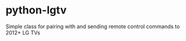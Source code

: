 python-lgtv
===========

Simple class for pairing with and sending remote control commands to 2012+ LG TVs
